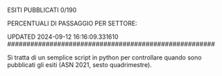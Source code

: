 ESITI PUBBLICATI 0/190 

PERCENTUALI DI PASSAGGIO PER SETTORE:

UPDATED 2024-09-12 16:16:09.331610
###################################################### 

Si tratta di un semplice script in python per controllare quando sono pubblicati gli esiti (ASN 2021, sesto quadrimestre).

